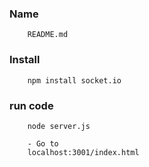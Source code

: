 ### Name

        README.md


### Install

        npm install socket.io

### run code

        node server.js

        - Go to
        localhost:3001/index.html
